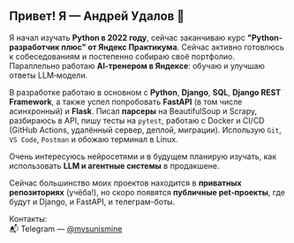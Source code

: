 ## Привет! Я — Андрей Удалов 👋

Я начал изучать **Python в 2022 году**, сейчас заканчиваю курс **"Python-разработчик плюс" от Яндекс Практикума**. Сейчас активно готовлюсь к собеседованиям и постепенно собираю своё портфолио. Параллельно работаю **AI‑тренером в Яндексе**: обучаю и улучшаю ответы LLM‑модели.

В разработке работаю в основном с **Python**, **Django**, **SQL**, **Django REST Framework**, а также успел попробовать **FastAPI** (в том числе асинхронный) и **Flask**. Писал **парсеры** на BeautifulSoup и Scrapy, разбираюсь в API, пишу тесты на `pytest`, работаю с Docker и CI/CD (GitHub Actions, удалённый сервер, деплой, миграции). Использую `Git`, `VS Code`, `Postman` и обожаю терминал в Linux.

Очень интересуюсь нейросетями и в будущем планирую изучать, как использовать **LLM и агентные системы** в продакшене.

Сейчас большинство моих проектов находится в **приватных репозиториях** (учёба!), но скоро появятся **публичные pet‑проекты**, где будут и Django, и FastAPI, и телеграм-боты.

Контакты:  
📬 Telegram — [@mysunismine](https://t.me/mysunismine)
